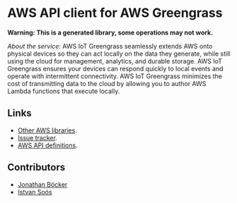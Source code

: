 # AWS API client for AWS Greengrass

**Warning: This is a generated library, some operations may not work.**

*About the service:*
AWS IoT Greengrass seamlessly extends AWS onto physical devices so they can
act locally on the data they generate, while still using the cloud for
management, analytics, and durable storage. AWS IoT Greengrass ensures your
devices can respond quickly to local events and operate with intermittent
connectivity. AWS IoT Greengrass minimizes the cost of transmitting data to
the cloud by allowing you to author AWS Lambda functions that execute
locally.

## Links

- [Other AWS libraries](https://github.com/agilord/aws_client/tree/master/generated).
- [Issue tracker](https://github.com/agilord/aws_client/issues).
- [AWS API definitions](https://github.com/aws/aws-sdk-js/tree/master/apis).

## Contributors

- [Jonathan Böcker](https://github.com/Schwusch)
- [Istvan Soós](https://github.com/isoos)

